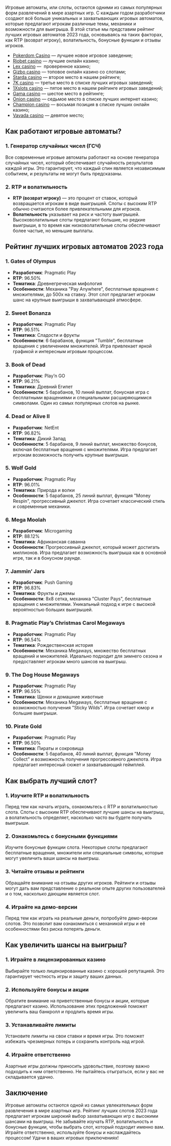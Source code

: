 Игровые автоматы, или слоты, остаются одними из самых популярных форм развлечений в мире азартных игр. С каждым годом разработчики создают всё больше уникальных и захватывающих игровых автоматов, которые предлагают игрокам различные темы, механики и возможности для выигрыша. В этой статье мы представим рейтинг лучших игровых автоматов 2023 года, основываясь на таких факторах, как RTP (возврат игроку), волатильность, бонусные функции и отзывы игроков.

* [Pokerdom Casino](https://brandplay.link/FwVc4f) — лучшее новое игровое заведение;
* [Riobet casino](https://brandplay.link/TnjsxFvH) — лучшие онлайн казино;
* [Lex casino](https://brandplay.link/VMqNXPFs) —  проверенное казино;
* [Gizbo casino](https://brandplay.link/rvzLrVLp) — топовое онлайн казино со слотами;
* [Starda casino](https://brandplay.link/HDcDrxLk) — второе место в нашем рейтинге;
* [7K casino](https://brandplay.link/dd46bNgD) — третье место в списке лучших игровых заведений;
* [1Xslots casino](https://brandplay.link/J2ZbqMPZ) — пятое место в нашем рейтинге игровых заведений;
* [Gama casino](https://brandplay.link/RD52jZbL) — шестое место в рейтинге;
* [Onion casino](https://brandplay.link/8LcS6Djb) — седьмое место в списке лучших интернет казино;
* [Champion casino](https://temon-gter.cfd/go/9n8?p56190p303844p3509t17502) — восьмая позиция в списке лучших онлайн казино;
* [Vavada casino](https://vavadapartner.pro/?promo=75590753-cc8b-4c4a-8d71-99b7a2293439-jud\&target=register) — девятое место;

## Как работают игровые автоматы?

### 1. Генератор случайных чисел (ГСЧ)

Все современные игровые автоматы работают на основе генератора случайных чисел, который обеспечивает случайность результатов каждой игры. Это гарантирует, что каждый спин является независимым событием, и результаты не могут быть предсказаны.

### 2. RTP и волатильность

* **RTP (возврат игроку)** — это процент от ставок, который возвращается игрокам в виде выигрышей. Слоты с высоким RTP обычно считаются более привлекательными для игроков.
* **Волатильность** указывает на риск и частоту выигрышей. Высоковолатильные слоты предлагают большие, но редкие выигрыши, в то время как низковолатильные слоты обеспечивают более частые, но меньшие выплаты.

## Рейтинг лучших игровых автоматов 2023 года

### 1. **Gates of Olympus**

* **Разработчик**: Pragmatic Play
* **RTP**: 96.50%
* **Тематика**: Древнегреческая мифология
* **Особенности**: Механика "Pay Anywhere", бесплатные вращения с множителями, до 500x на ставку. Этот слот предлагает игрокам шанс на крупные выигрыши в захватывающей атмосфере.

### 2. **Sweet Bonanza**

* **Разработчик**: Pragmatic Play
* **RTP**: 96.51%
* **Тематика**: Сладости и фрукты
* **Особенности**: 6 барабанов, функция "Tumble", бесплатные вращения с увеличением множителей. Игра привлекает яркой графикой и интересным игровым процессом.

### 3. **Book of Dead**

* **Разработчик**: Play’n GO
* **RTP**: 96.21%
* **Тематика**: Древний Египет
* **Особенности**: 5 барабанов, 10 линий выплат, бонусная игра с бесплатными вращениями и специальными расширяющимися символами. Один из самых популярных слотов на рынке.

### 4. **Dead or Alive II**

* **Разработчик**: NetEnt
* **RTP**: 96.82%
* **Тематика**: Дикий Запад
* **Особенности**: 5 барабанов, 9 линий выплат, множество бонусов, включая бесплатные вращения с множителями. Игра предлагает игрокам возможность получить крупные выигрыши.

### 5. **Wolf Gold**

* **Разработчик**: Pragmatic Play
* **RTP**: 96.01%
* **Тематика**: Природа и волки
* **Особенности**: 5 барабанов, 25 линий выплат, функция "Money Respin", прогрессивный джекпот. Игра сочетает классический стиль и современные механики.

### 6. **Mega Moolah**

* **Разработчик**: Microgaming
* **RTP**: 88.12%
* **Тематика**: Африканская саванна
* **Особенности**: Прогрессивный джекпот, который может достигать миллионов. Игра предлагает возможность выигрыша как в основной игре, так и в бонусном раунде.

### 7. **Jammin’ Jars**

* **Разработчик**: Push Gaming
* **RTP**: 96.83%
* **Тематика**: Фрукты и джемы
* **Особенности**: 8x8 сетка, механика "Cluster Pays", бесплатные вращения с множителями. Уникальный подход к игре с высокой вероятностью больших выигрышей.

### 8. **Pragmatic Play’s Christmas Carol Megaways**

* **Разработчик**: Pragmatic Play
* **RTP**: 96.54%
* **Тематика**: Рождественская история
* **Особенности**: Механика Megaways, множество бесплатных вращений и множителей. Идеально подходит для зимнего сезона и предоставляет игрокам много шансов на выигрыш.

### 9. **The Dog House Megaways**

* **Разработчик**: Pragmatic Play
* **RTP**: 96.55%
* **Тематика**: Щенки и домашние животные
* **Особенности**: Механика Megaways, бесплатные вращения с возможностью получения "Sticky Wilds". Игра сочетает юмор и большие выигрыши.

### 10. **Pirate Gold**

* **Разработчик**: Pragmatic Play
* **RTP**: 96.50%
* **Тематика**: Пираты и сокровища
* **Особенности**: 5 барабанов, 40 линий выплат, функция "Money Collect" и возможность получения прогрессивного джекпота. Игра предлагает интересный сюжет и захватывающий геймплей.

## Как выбрать лучший слот?

### 1. Изучите RTP и волатильность

Перед тем как начать играть, ознакомьтесь с RTP и волатильностью слота. Слоты с высоким RTP обеспечивают лучшие шансы на выигрыш, а волатильность определяет, насколько часто вы будете получать выигрыши.

### 2. Ознакомьтесь с бонусными функциями

Изучите бонусные функции слота. Некоторые слоты предлагают бесплатные вращения, множители или специальные символы, которые могут увеличить ваши шансы на выигрыш.

### 3. Читайте отзывы и рейтинги

Обращайте внимание на отзывы других игроков. Рейтинги и отзывы могут дать вам представление о реальном опыте других пользователей и о том, насколько дающим является слот.

### 4. Играйте на демо-версии

Перед тем как играть на реальные деньги, попробуйте демо-версии слотов. Это позволит вам ознакомиться с механикой игры и её особенностями без риска потерять деньги.

## Как увеличить шансы на выигрыш?

### 1. Играйте в лицензированных казино

Выбирайте только лицензированные казино с хорошей репутацией. Это гарантирует честность игры и защиту ваших данных.

### 2. Используйте бонусы и акции

Обратите внимание на приветственные бонусы и акции, которые предлагают казино. Использование этих предложений поможет увеличить ваш банкролл и продлить время игры.

### 3. Устанавливайте лимиты

Установите лимиты на свои ставки и время игры. Это поможет избежать чрезмерных потерь и сохранить контроль над игрой.

### 4. Играйте ответственно

Азартные игры должны приносить удовольствие, поэтому важно подходить к ним ответственно. Не пытайтесь отыграться, если у вас не складывается удачно.

## Заключение

Игровые автоматы остаются одной из самых увлекательных форм развлечения в мире азартных игр. Рейтинг лучших слотов 2023 года предлагает игрокам широкий выбор захватывающих игр с высокими шансами на выигрыш. Не забывайте изучать RTP, волатильность и бонусные функции, чтобы выбрать слот, который подходит именно вам. Играйте ответственно, используйте бонусы и наслаждайтесь процессом! Удачи в ваших игровых приключениях!
